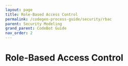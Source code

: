 ```yaml
---
layout: page
title: Role-Based Access Control
permalink: /codegen-process-guide/security/rbac
parent: Security Modeling
grand_parent: CodeBot Guide
nav_order: 2
---
```


# Role-Based Access Control

